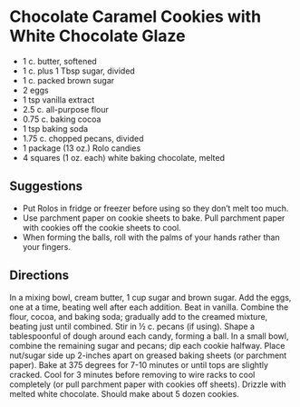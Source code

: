 Chocolate Caramel Cookies with White Chocolate Glaze 
====================================================
- 1 c. butter, softened
- 1 c. plus 1 Tbsp sugar, divided
- 1 c. packed brown sugar
- 2 eggs
- 1 tsp vanilla extract
- 2.5 c. all-purpose flour
- 0.75 c. baking cocoa
- 1 tsp baking soda
- 1.75 c. chopped pecans, divided
- 1 package (13 oz.) Rolo candies
- 4 squares (1 oz. each) white baking chocolate, melted

Suggestions
-----------
* Put Rolos in fridge or freezer before using so they don’t melt too much.
* Use parchment paper on cookie sheets to bake.  Pull parchment paper with cookies off the cookie sheets to cool.
* When forming the balls, roll with the palms of your hands rather than your fingers.

Directions
----------

In a mixing bowl, cream butter, 1 cup sugar and brown sugar.  Add the eggs, one at a time, beating well after each addition.  Beat in vanilla.  Combine the flour, cocoa, and baking soda; gradually add to the creamed mixture, beating just until combined.  Stir in ½ c. pecans (if using). Shape a tablespoonful of dough around each candy, forming a ball.  In a small bowl, combine the remaining sugar and pecans; dip each cookie halfway.  Place nut/sugar side up 2-inches apart on greased baking sheets (or parchment paper).  Bake at 375 degrees for 7-10 minutes or until tops are slightly cracked.  Cool for 3 minutes before removing to wire racks to cool completely (or pull parchment paper with cookies off sheets).  Drizzle with melted white chocolate.  Should make about 5 dozen cookies.
